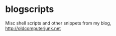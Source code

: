blogscripts
===========

Misc shell scripts and other snippets from my blog, http://oldcomputerjunk.net
